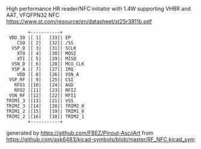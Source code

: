 High performance HR reader/NFC initiator with 1.4W supporting VHBR and AAT, VFQFPN32
NFC
https://www.st.com/resource/en/datasheet/st25r3911b.pdf


	        +-----------+
	 VDD_IO |[ 1]   [33]| EP
	    CSO |[ 2]   [32]| /SS
	  VSP_D |[ 3]   [31]| SCLK
	    XTO |[ 4]   [30]| MOSI
	    XTI |[ 5]   [29]| MISO
	  VSN_D |[ 6]   [28]| MCU_CLK
	  VSP_A |[ 7]   [27]| IRQ
	    VDD |[ 8]   [26]| VSN_A
	 VSP_RF |[ 9]   [25]| CSI
	   RFO1 |[10]   [24]| AGD
	   RFO2 |[11]   [23]| RFI2
	 VSN_RF |[12]   [22]| RFI1
	TRIM1_3 |[13]   [21]| VSS
	TRIM2_3 |[14]   [20]| TRIM2_0
	TRIM1_2 |[15]   [19]| TRIM1_0
	TRIM2_2 |[16]   [18]| TRIM2_1
	        +-----------+


generated by https://github.com/FBEZ/Pinout-AsciiArt from https://github.com/ask6483/kicad-symbols/blob/master/RF_NFC.kicad_sym